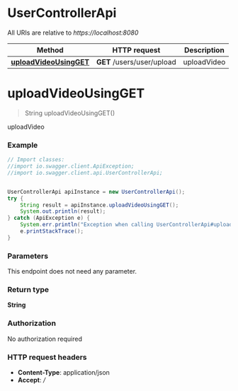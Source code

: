 # UserControllerApi

All URIs are relative to *https://localhost:8080*

Method | HTTP request | Description
------------- | ------------- | -------------
[**uploadVideoUsingGET**](UserControllerApi.md#uploadVideoUsingGET) | **GET** /users/user/upload | uploadVideo


<a name="uploadVideoUsingGET"></a>
# **uploadVideoUsingGET**
> String uploadVideoUsingGET()

uploadVideo

### Example
```java
// Import classes:
//import io.swagger.client.ApiException;
//import io.swagger.client.api.UserControllerApi;


UserControllerApi apiInstance = new UserControllerApi();
try {
    String result = apiInstance.uploadVideoUsingGET();
    System.out.println(result);
} catch (ApiException e) {
    System.err.println("Exception when calling UserControllerApi#uploadVideoUsingGET");
    e.printStackTrace();
}
```

### Parameters
This endpoint does not need any parameter.

### Return type

**String**

### Authorization

No authorization required

### HTTP request headers

 - **Content-Type**: application/json
 - **Accept**: */*

